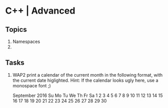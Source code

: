 # C++ | Advanced

## Topics

1. Namespaces
2. 

## Tasks

1. WAP2 print a calendar of the current month in the following format, with the current date higlighted.
Hint: If the calendar looks ugly here, use a monospace font ;)

   September 2016
Su Mo Tu We Th Fr Sa
             1  2  3 
 4  5  6  7  8  9 10 
11 12 13 14 15 16 17 
18 19 20 21 22 23 24 
25 26 27 28 29 30 

